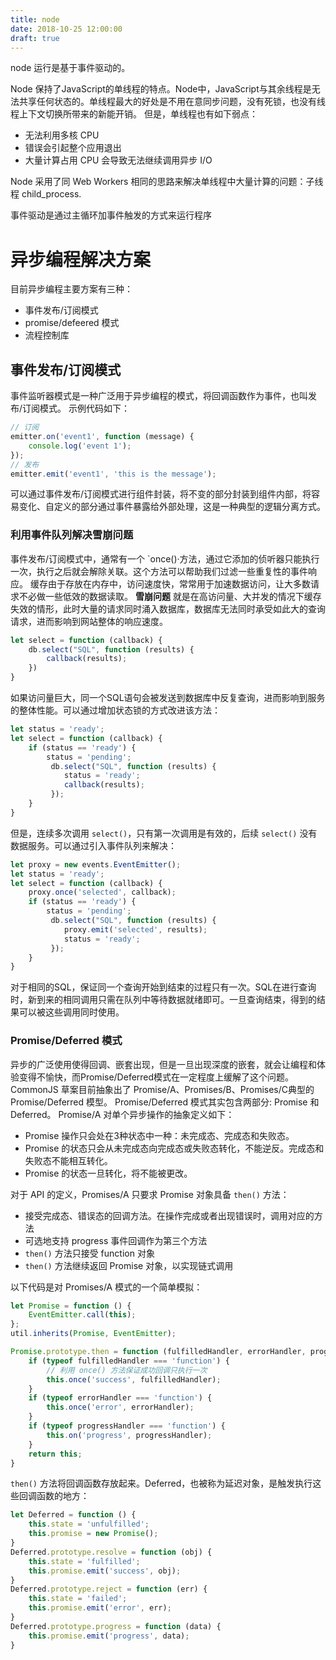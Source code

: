 ```yaml
---
title: node
date: 2018-10-25 12:00:00
draft: true
---
```


node 运行是基于事件驱动的。

Node 保持了JavaScript的单线程的特点。Node中，JavaScript与其余线程是无法共享任何状态的。单线程最大的好处是不用在意同步问题，没有死锁，也没有线程上下文切换所带来的新能开销。
但是，单线程也有如下弱点：
- 无法利用多核 CPU
- 错误会引起整个应用退出
- 大量计算占用 CPU 会导致无法继续调用异步 I/O

Node 采用了同 Web Workers 相同的思路来解决单线程中大量计算的问题：子线程 child_process.


事件驱动是通过主循环加事件触发的方式来运行程序

# 异步编程解决方案
目前异步编程主要方案有三种：
- 事件发布/订阅模式
- promise/defeered 模式
- 流程控制库

## 事件发布/订阅模式
事件监听器模式是一种广泛用于异步编程的模式，将回调函数作为事件，也叫发布/订阅模式。
示例代码如下：
```js
// 订阅
emitter.on('event1', function (message) {
    console.log('event 1');
});
// 发布
emitter.emit('event1', 'this is the message');
```

可以通过事件发布/订阅模式进行组件封装，将不变的部分封装到组件内部，将容易变化、自定义的部分通过事件暴露给外部处理，这是一种典型的逻辑分离方式。

### 利用事件队列解决雪崩问题
事件发布/订阅模式中，通常有一个 `once()·方法，通过它添加的侦听器只能执行一次，执行之后就会解除关联。这个方法可以帮助我们过滤一些重复性的事件响应。
缓存由于存放在内存中，访问速度快，常常用于加速数据访问，让大多数请求不必做一些低效的数据读取。
**雪崩问题** 就是在高访问量、大并发的情况下缓存失效的情形，此时大量的请求同时涌入数据库，数据库无法同时承受如此大的查询请求，进而影响到网站整体的响应速度。

```js
let select = function (callback) {
    db.select("SQL", function (results) {
        callback(results);
    })
}
```

如果访问量巨大，同一个SQL语句会被发送到数据库中反复查询，进而影响到服务的整体性能。可以通过增加状态锁的方式改进该方法：
```js
let status = 'ready';
let select = function (callback) {
    if (status == 'ready') {
        status = 'pending';
         db.select("SQL", function (results) {
            status = 'ready';
            callback(results);
         });
    }
}
```

但是，连续多次调用 `select()`，只有第一次调用是有效的，后续 `select()` 没有数据服务。可以通过引入事件队列来解决：
```js
let proxy = new events.EventEmitter();
let status = 'ready';
let select = function (callback) {
    proxy.once('selected', callback);
    if (status == 'ready') {
        status = 'pending';
         db.select("SQL", function (results) {
            proxy.emit('selected', results);
            status = 'ready';
         });
    }
}
```

对于相同的SQL，保证同一个查询开始到结束的过程只有一次。SQL在进行查询时，新到来的相同调用只需在队列中等待数据就绪即可。一旦查询结束，得到的结果可以被这些调用同时使用。

### Promise/Deferred 模式
异步的广泛使用使得回调、嵌套出现，但是一旦出现深度的嵌套，就会让编程和体验变得不愉快，而Promise/Deferred模式在一定程度上缓解了这个问题。CommonJS 草案目前抽象出了 Promise/A、Promises/B、Promises/C典型的 Promise/Deferred 模型。
Promise/Deferred 模式其实包含两部分: Promise 和 Deferred。
Promise/A 对单个异步操作的抽象定义如下：
- Promise 操作只会处在3种状态中一种：未完成态、完成态和失败态。
- Promise 的状态只会从未完成态向完成态或失败态转化，不能逆反。完成态和失败态不能相互转化。
- Promise 的状态一旦转化，将不能被更改。

对于 API 的定义，Promises/A 只要求 Promise 对象具备 `then()` 方法：
- 接受完成态、错误态的回调方法。在操作完成或者出现错误时，调用对应的方法
- 可选地支持 progress 事件回调作为第三个方法
- `then()` 方法只接受 function 对象
- `then()` 方法继续返回 Promise 对象，以实现链式调用

以下代码是对 Promises/A 模式的一个简单模拟：
```js
let Promise = function () {
    EventEmitter.call(this);
};
util.inherits(Promise, EventEmitter);

Promise.prototype.then = function (fulfilledHandler, errorHandler, progressHandler) {
    if (typeof fulfilledHandler === 'function') {
        // 利用 once() 方法保证成功回调只执行一次
        this.once('success', fulfilledHandler);
    }
    if (typeof errorHandler === 'function') {
        this.once('error', errorHandler);
    }
    if (typeof progressHandler === 'function') {
        this.on('progress', progressHandler);
    }
    return this;
}
```

`then()` 方法将回调函数存放起来。Deferred，也被称为延迟对象，是触发执行这些回调函数的地方：
```js
let Deferred = function () {
    this.state = 'unfulfilled';
    this.promise = new Promise();
}
Deferred.prototype.resolve = function (obj) {
    this.state = 'fulfilled';
    this.promise.emit('success', obj);
}
Deferred.prototype.reject = function (err) {
    this.state = 'failed';
    this.promise.emit('error', err);
}
Deferred.prototype.progress = function (data) {
    this.promise.emit('progress', data);
}
```
